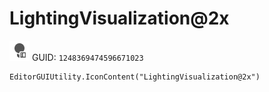 # LightingVisualization@2x
![](/img/LightingVisualization@2x.png)
GUID: `1248369474596671023`
```
EditorGUIUtility.IconContent("LightingVisualization@2x")
```

